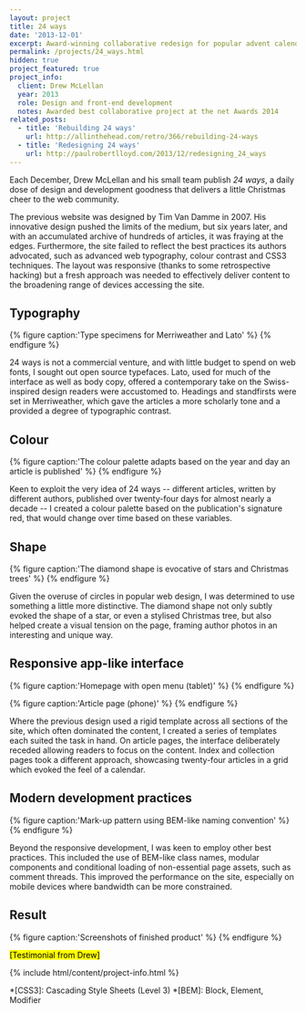 ```yaml
---
layout: project
title: 24 ways
date: '2013-12-01'
excerpt: Award-winning collaborative redesign for popular advent calendar for web geeks.
permalink: /projects/24_ways.html
hidden: true
project_featured: true
project_info:
  client: Drew McLellan
  year: 2013
  role: Design and front-end development
  notes: Awarded best collaborative project at the net Awards 2014
related_posts:
  - title: 'Rebuilding 24 ways'
    url: http://allinthehead.com/retro/366/rebuilding-24-ways
  - title: 'Redesigning 24 ways'
    url: http://paulrobertlloyd.com/2013/12/redesigning_24_ways
---
```

Each December, Drew McLellan and his small team publish _24 ways_, a daily dose of design and development goodness that delivers a little Christmas cheer to the web community.

The previous website was designed by Tim Van Damme in 2007. His innovative design pushed the limits of the medium, but six years later, and with an accumulated archive of hundreds of articles, it was fraying at the edges. Furthermore, the site failed to reflect the best practices its authors advocated, such as advanced web typography, colour contrast and CSS3 techniques. The layout was responsive (thanks to some retrospective hacking) but a fresh approach was needed to effectively deliver content to the broadening range of devices accessing the site.

## Typography
{% figure caption:'Type specimens for Merriweather and Lato' %}
{% endfigure %}

24 ways is not a commercial venture, and with little budget to spend on web fonts, I sought out open source typefaces. Lato, used for much of the interface as well as body copy, offered a contemporary take on the Swiss-inspired design readers were accustomed to. Headings and standfirsts were set in Merriweather, which gave the articles a more scholarly tone and a provided a degree of typographic contrast.

## Colour
{% figure caption:'The colour palette adapts based on the year and day an article is published' %}
{% endfigure %}

Keen to exploit the very idea of 24 ways -- different articles, written by different authors, published over twenty-four days for almost nearly a decade -- I created a colour palette based on the publication's signature red, that would change over time based on these variables.

## Shape
{% figure caption:'The diamond shape is evocative of stars and Christmas trees' %}
{% endfigure %}

Given the overuse of circles in popular web design, I was determined to use something a little more distinctive. The diamond shape not only subtly evoked the shape of a star, or even a stylised Christmas tree, but also helped create a visual tension on the page, framing author photos in an interesting and unique way.

## Responsive app-like interface
{% figure caption:'Homepage with open menu (tablet)' %}
{% endfigure %}

{% figure caption:'Article page (phone)' %}
{% endfigure %}

Where the previous design used a rigid template across all sections of the site, which often dominated the content, I created a series of templates each suited the task in hand. On article pages, the interface deliberately receded allowing readers to focus on the content. Index and collection pages took a different approach, showcasing twenty-four articles in a grid which evoked the feel of a calendar.

## Modern development practices
{% figure caption:'Mark-up pattern using BEM-like naming convention' %}
{% endfigure %}

Beyond the responsive development, I was keen to employ other best practices. This included the use of BEM-like class names, modular components and conditional loading of non-essential page assets, such as comment threads. This improved the performance on the site, especially on mobile devices where bandwidth can be more constrained.

## Result
{% figure caption:'Screenshots of finished product' %}
{% endfigure %}

<mark>[Testimonial from Drew]</mark>

{% include html/content/project-info.html %}

*[CSS3]: Cascading Style Sheets (Level 3)
*[BEM]: Block, Element, Modifier
